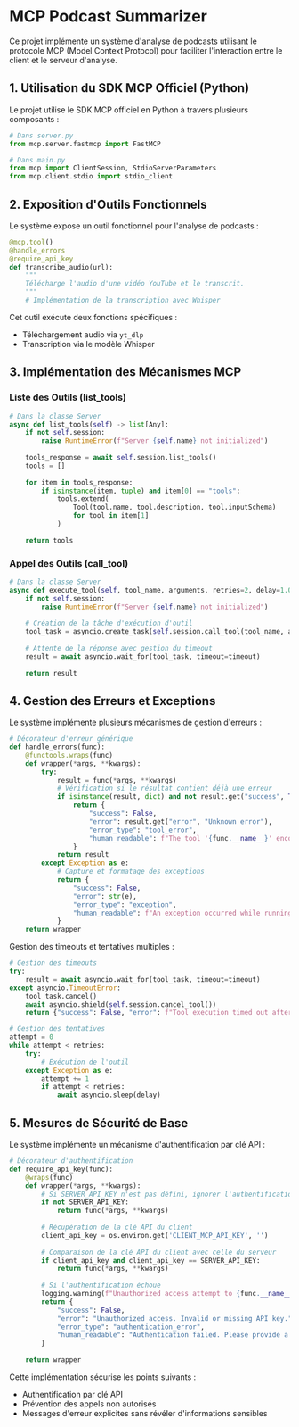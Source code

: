 # MCP Podcast Summarizer

Ce projet implémente un système d'analyse de podcasts utilisant le protocole MCP (Model Context Protocol) pour faciliter l'interaction entre le client et le serveur d'analyse.

## 1. Utilisation du SDK MCP Officiel (Python)

Le projet utilise le SDK MCP officiel en Python à travers plusieurs composants :

```python
# Dans server.py
from mcp.server.fastmcp import FastMCP

# Dans main.py
from mcp import ClientSession, StdioServerParameters
from mcp.client.stdio import stdio_client
```

## 2. Exposition d'Outils Fonctionnels

Le système expose un outil fonctionnel pour l'analyse de podcasts :

```python
@mcp.tool()
@handle_errors
@require_api_key
def transcribe_audio(url):
    """
    Télécharge l'audio d'une vidéo YouTube et le transcrit.
    """
    # Implémentation de la transcription avec Whisper
```

Cet outil exécute deux fonctions spécifiques :
- Téléchargement audio via `yt_dlp`
- Transcription via le modèle Whisper

## 3. Implémentation des Mécanismes MCP

### Liste des Outils (list_tools)
```python
# Dans la classe Server
async def list_tools(self) -> list[Any]:
    if not self.session:
        raise RuntimeError(f"Server {self.name} not initialized")
    
    tools_response = await self.session.list_tools()
    tools = []
    
    for item in tools_response:
        if isinstance(item, tuple) and item[0] == "tools":
            tools.extend(
                Tool(tool.name, tool.description, tool.inputSchema)
                for tool in item[1]
            )
    
    return tools
```

### Appel des Outils (call_tool)
```python
# Dans la classe Server
async def execute_tool(self, tool_name, arguments, retries=2, delay=1.0, timeout=120.0):
    if not self.session:
        raise RuntimeError(f"Server {self.name} not initialized")
        
    # Création de la tâche d'exécution d'outil
    tool_task = asyncio.create_task(self.session.call_tool(tool_name, arguments))
    
    # Attente de la réponse avec gestion du timeout
    result = await asyncio.wait_for(tool_task, timeout=timeout)
    
    return result
```

## 4. Gestion des Erreurs et Exceptions

Le système implémente plusieurs mécanismes de gestion d'erreurs :

```python
# Décorateur d'erreur générique
def handle_errors(func):
    @functools.wraps(func)
    def wrapper(*args, **kwargs):
        try:
            result = func(*args, **kwargs)
            # Vérification si le résultat contient déjà une erreur
            if isinstance(result, dict) and not result.get("success", True):
                return {
                    "success": False,
                    "error": result.get("error", "Unknown error"),
                    "error_type": "tool_error",
                    "human_readable": f"The tool '{func.__name__}' encountered an error: {result.get('error')}."
                }
            return result
        except Exception as e:
            # Capture et formatage des exceptions
            return {
                "success": False,
                "error": str(e),
                "error_type": "exception",
                "human_readable": f"An exception occurred while running '{func.__name__}': {str(e)}."
            }
    return wrapper
```

Gestion des timeouts et tentatives multiples :
```python
# Gestion des timeouts
try:
    result = await asyncio.wait_for(tool_task, timeout=timeout)
except asyncio.TimeoutError:
    tool_task.cancel()
    await asyncio.shield(self.session.cancel_tool())
    return {"success": False, "error": f"Tool execution timed out after {timeout} seconds"}

# Gestion des tentatives
attempt = 0
while attempt < retries:
    try:
        # Exécution de l'outil
    except Exception as e:
        attempt += 1
        if attempt < retries:
            await asyncio.sleep(delay)
```

## 5. Mesures de Sécurité de Base

Le système implémente un mécanisme d'authentification par clé API :

```python
# Décorateur d'authentification
def require_api_key(func):
    @wraps(func)
    def wrapper(*args, **kwargs):
        # Si SERVER_API_KEY n'est pas défini, ignorer l'authentification
        if not SERVER_API_KEY:
            return func(*args, **kwargs)
        
        # Récupération de la clé API du client
        client_api_key = os.environ.get('CLIENT_MCP_API_KEY', '')
        
        # Comparaison de la clé API du client avec celle du serveur
        if client_api_key and client_api_key == SERVER_API_KEY:
            return func(*args, **kwargs)
        
        # Si l'authentification échoue
        logging.warning(f"Unauthorized access attempt to {func.__name__}")
        return {
            "success": False,
            "error": "Unauthorized access. Invalid or missing API key.",
            "error_type": "authentication_error",
            "human_readable": "Authentication failed. Please provide a valid SERVER_MCP_API_KEY."
        }
    
    return wrapper
```

Cette implémentation sécurise les points suivants :
- Authentification par clé API
- Prévention des appels non autorisés
- Messages d'erreur explicites sans révéler d'informations sensibles
